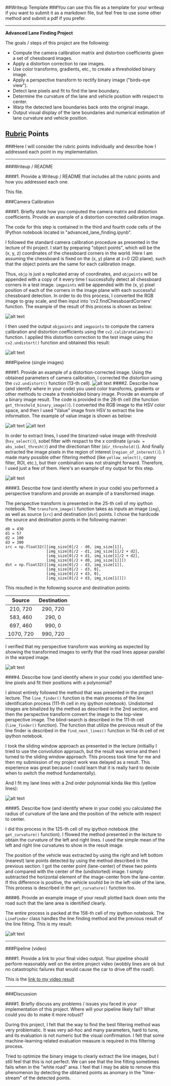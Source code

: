 ##Writeup Template
###You can use this file as a template for your writeup if you want to submit it as a markdown file, but feel free to use some other method and submit a pdf if you prefer.

---

**Advanced Lane Finding Project**

The goals / steps of this project are the following:

* Compute the camera calibration matrix and distortion coefficients given a set of chessboard images.
* Apply a distortion correction to raw images.
* Use color transforms, gradients, etc., to create a thresholded binary image.
* Apply a perspective transform to rectify binary image ("birds-eye view").
* Detect lane pixels and fit to find the lane boundary.
* Determine the curvature of the lane and vehicle position with respect to center.
* Warp the detected lane boundaries back onto the original image.
* Output visual display of the lane boundaries and numerical estimation of lane curvature and vehicle position.

[//]: # (Image References)

[image0]: ./my_results/calibration_points.png "Example of Detected Points in the Image"
[image1]: ./my_results/camera_calib.png "Original and Undistorted Images"
[image2]: ./my_results/road_undistorted.png "Original and Undistorted Images"
[image3_0]: ./my_results/test6.jpg "Original (not undistorted)"
[image3]: ./my_results/value_image.png "Value Example"
[image3_2]: ./my_results/binary_image.png "Binary Example"
[image4]: ./my_results/warped.png "Warp Example"
[image5]: ./my_results/fit_poly.png "Fit Visual"
[image6]: ./my_results/lane_show.png "Output"
[video1]: ./project_video.mp4 "Video"

## [Rubric](https://review.udacity.com/#!/rubrics/571/view) Points
###Here I will consider the rubric points individually and describe how I addressed each point in my implementation.  

---
###Writeup / README

####1. Provide a Writeup / README that includes all the rubric points and how you addressed each one. 

This file.

###Camera Calibration

####1. Briefly state how you computed the camera matrix and distortion coefficients. Provide an example of a distortion corrected calibration image.

The code for this step is contained in the third and fourth code cells of the IPython notebook located in "advanced_lane_finding.ipynb".

I followed the standard camera calibration procedure as presented in the lecture of thi project. I start by preparing "object points", which will be the (x, y, z) coordinates of the chessboard corners in the world. Here I am assuming the chessboard is fixed on the (x, y) plane at z=0 (2D plane), such that the object points are the same for each calibration image.  

Thus, `objp` is just a replicated array of coordinates, and `objpoints` will be appended with a copy of it every time I successfully detect all chessboard corners in a test image.  `imgpoints` will be appended with the (x, y) pixel position of each of the corners in the image plane with each successful chessboard detection. In order to do this process, I converted the RGB image to gray scale, and then input into 'cv2.findChessboardCorners' function. The example of the result of this process is shown as below:

![alt text][image0]

I then used the output `objpoints` and `imgpoints` to compute the camera calibration and distortion coefficients using the `cv2.calibrateCamera()` function.  I applied this distortion correction to the test image using the `cv2.undistort()` function and obtained this result: 

![alt text][image1]

###Pipeline (single images)

####1. Provide an example of a distortion-corrected image.
Using the obtained parameters of camera calibration, I corrected the distortion using the `cv2.undistort()` function (13-th cell). 
![alt text][image2]
####2. Describe how (and identify where in your code) you used color transforms, gradients or other methods to create a thresholded binary image.  Provide an example of a binary image result.
The code is provided in the 28-th cell (the function `get_threshold_binary_image()`). I converted the RGB image to the HSV color space, and then I used "Value" image from HSV to extract the line information. The example of value image is shown as below:

![alt text][image3_0]
![alt text][image3]

In order to extract lines, I used the binarized-value image with threshold (`hsv_select()`), sobel filter with respact to the x cordinate (`gradx = abs_sobel_thresh()`) and the directionan filter (`dir_threshold()`). And finally extracted the image pixels in the region of interest (`region_of_interest()`). I made many possible other filtering method (like `yellow_select()`, canny filter, ROI, etc.), but their combination was not strainght forward. Therefore, I used just a few of them. Here's an example of my output for this step. 

![alt text][image3_2]

####3. Describe how (and identify where in your code) you performed a perspective transform and provide an example of a transformed image.

The perspective transform is presented in the 25-th cell of my ipython notebook. The `transform_image()` function takes as inputs an image (`img`), as well as source (`src`) and destination (`dst`) points.  I chose the hardcode the source and destination points in the following manner:

```
d0 = 430
d1 = 57
d2 = 100
d3 = 300
src = np.float32([[img_size[0]/2 - d0, img_size[1]],
                  [img_size[0]/2 - d1, img_size[1]/2 + d2],
                  [img_size[0]/2 + d1, img_size[1]/2 + d2],
                  [img_size[0]/2 + d0, img_size[1]]])
dst = np.float32([[img_size[0]/2 - d3, img_size[1]],
                  [img_size[0]/2 - d3, 0],
                  [img_size[0]/2 + d3, 0],
                  [img_size[0]/2 + d3, img_size[1]]])

```

This resulted in the following source and destination points:

| Source        | Destination   | 
|:-------------:|:-------------:| 
| 210, 720      | 290, 720        | 
| 583, 460      | 290, 0      |
| 697, 460     | 990, 0      |
| 1070, 720     | 990, 720        |

I verified that my perspective transform was working as expected by showing the transformed images to verify that the road lines appear parallel in the warped image.

![alt text][image4]

####4. Describe how (and identify where in your code) you identified lane-line pixels and fit their positions with a polynomial?

I almost entirely followed the method that was presented in the project lecture. The `line_finder()` function is the main process of the line identification process (111-th cell in my ipython notebook). Undistorted images are binalized by the method as described in the 2nd section, and then the perspective transform convert the image to the top-view perspective image. The blind-search is described in the 111-th cell (`line_finder()` function). The function that utilize the previous result of the line finder is described in the `find_next_lines()` function in 114-th cell of mt ipython notebook. 

I took the sliding window approach as presented in the lecture (initialliy I tried to use the convolution approach, but the result was worse and then I turned to the sliding window approach. This process took time for me and then my submission of my project work was delayed as a result. This experience was great because I could learn that it is really hard to decide when to switch the method fundamentally). 

And I fit my lane lines with a 2nd order polynomial kinda like this (yellow lines):

![alt text][image5]

####5. Describe how (and identify where in your code) you calculated the radius of curvature of the lane and the position of the vehicle with respect to center.

I did this process in the 125-th cell of my ipython notebook (the `get_curvature()` function). I fllowed the method presented in the lecture to obtain the curvature of the left and right lines. I used the simple mean of the left and right line curvatures to show in the result image. 

The position of the vehicle was extracted by using the right and left bottom (nearest) lane points detected by using the method described in the previous section. I got the center point (lane-center) of these two points and compared with the center of the (undistorted) image. I simply subtracted the horizontal element of the image-center from the lane-center. If this difference is positive, the vehicle souhld be in the left-side of the lane. This process is described in the `get_curvature()` function too.

####6. Provide an example image of your result plotted back down onto the road such that the lane area is identified clearly.

The entire process is packed at the 158-th cell of my ipython notebook. The `LineFinder` class handles the line finding method and the previous result of the line fitting. This is my result:

![alt text][image6]

---

###Pipeline (video)

####1. Provide a link to your final video output.  Your pipeline should perform reasonably well on the entire project video (wobbly lines are ok but no catastrophic failures that would cause the car to drive off the road!).

This is the [link to my video result](./project_result.mp4)

---

###Discussion

####1. Briefly discuss any problems / issues you faced in your implementation of this project.  Where will your pipeline likely fail?  What could you do to make it more robust?

During this project, I felt that the way to find the best filtering method was very problematic. It was very ad-hoc and many parameters, hard to tune, and its evaluation is not numeric but the visual confirmation. I felt that some machine-learning related evaluation measure is required in this filtering process. 

Tried to optimize the binary image to clearly extract the line images, but I still feel that this is not perfect. We can see that the line fitting sometimes fails when in the "white road" area. I feel that I may be able to remove this phenomenon by detecting the obtained points as anomary in the "time-stream" of the detected points. 